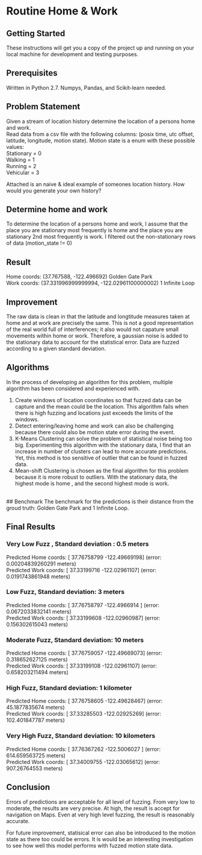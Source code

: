 # Routine Home & Work

## Getting Started
These instructions will get you a copy of the project up and running on your local machine for development and testing purposes. 

## Prerequisites
Written in Python 2.7. Numpys, Pandas, and Scikit-learn needed.

## Problem Statement
Given a stream of location history determine the location of a persons home and work.  
Read data from a csv file with the following columns: (posix time, utc offset, latitude, longitude, motion state).
Motion state is a enum with these possible values:  <br />
Stationary = 0 <br />
Walking = 1 <br />
Running = 2 <br />
Vehicular = 3 <br />

Attached is an naive & ideal example of someones location history. How would you generate your own history?

## Determine home and work
To determine the location of a persons home and work, I assume that the place you are stationary most frequently is home
and the place you are stationary 2nd most frequently is work. I filtered out the non-stationary rows of data (motion_state != 0)

## Result
Home coords: (37.767588, -122.496692) Golden Gate Park <br />
Work coords: (37.331996999999994, -122.02961100000002) 1 Infinite Loop 

## Improvement
The raw data is clean in that the latitude and longtitude measures taken at home and at work are precisely the same. This is not a good representation of the real world full of interferences; it also would not capature small movements within home or work. Therefore, a gaussian noise is added to the stationary data to account for the statistical error. Data are fuzzed according to a given standard deviation.

## Algorithms
In the process of developing an algorithm for this problem, multiple algorithm has been considered and experienced with.
1. Create windows of location coordinates so that fuzzed data can be capture and the mean could be the location. This algorithm fails when there is high fuzzing and locations just exceeds the limits of the windows. <br />
2. Detect entering/leaving home and work can also be challenging because there could also be motion state error during the event.<br />
3. K-Means Clustering can solve the problem of statistical noise being too big. Experimenting this algorithm with the stationary data, I find that an increase in number of clusters can lead to more accurate predictions. Yet, this method is too sensitive of outlier that can be found in fuzzed data.<br />
4. Mean-shift Clustering is chosen as the final algorithm for this problem because it is more robust to outliers. With the stationary data, the highest mode is home , and the second highest mode is work.
<br />
## Benchmark
The benchmark for the predictions is their distance from the groud truth: Golden Gate Park and 1 Infinite Loop.

## Final Results
### Very Low Fuzz , Standard deviation : 0.5 meters 
Predicted Home coords: [  37.76758799 -122.49669198] (error: 0.00204839260291 meters) <br />
Predicted Work coords: [  37.33199716 -122.02961107] (error: 0.0191743861948 meters) <br />

### Low Fuzz, Standard deviation: 3 meters
Predicted Home coords: [  37.76758797 -122.4966914 ] (error: 0.0672033832141 meters) <br />
Predicted Work coords: [  37.33199608 -122.02960987] (error: 0.156302615043 meters) <br />

### Moderate Fuzz, Standard deviation: 10 meters
Predicted Home coords: [  37.76759057 -122.49669073] (error: 0.318652627125 meters) <br />
Predicted Work coords: [  37.33199108 -122.02961107] (error: 0.658203211494 meters) <br />

### High Fuzz, Standard deviation: 1 kilometer
Predicted Home coords: [  37.76758605 -122.49628467] (error: 45.1877835674 meters) <br />
Predicted Work coords: [  37.33285503 -122.02925269] (error: 102.401847787 meters)<br />

### Very High Fuzz, Standard deviation: 10 kilometers
Predicted Home coords: [  37.76367262 -122.5006027 ] (error: 614.659563725 meters)<br />
Predicted Work coords: [  37.34009755 -122.03065612] (error: 907.26764553 meters)<br />

## Conclusion
Errors of predictions are acceptable for all level of fuzzing. From very low to moderate, the results are very precise. At high, the result is accept for navigation on Maps. Even at very high level fuzzing, the result is reasonably accurate.<br />

For future improvement, statisical error can also be introduced to the motion state as there too could be errors. It is would be an interesting investigation to see how well this model performs with fuzzed motion state data.






  





